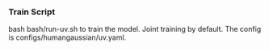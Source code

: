 ### Train Script

bash bash/run-uv.sh to train the model. Joint training by default. The config is 
configs/humangaussian/uv.yaml. 


